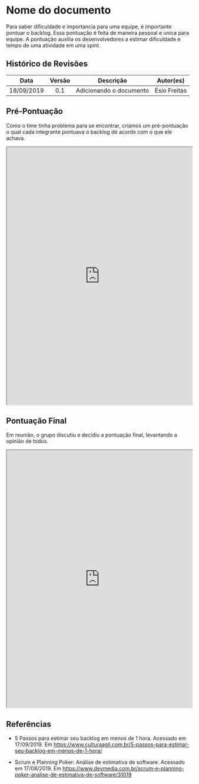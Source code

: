 # Nome do documento

Para saber dificuldade e importancia para uma equipe, é importante pontuar o backlog.
Essa pontuação é feita de maneira pessoal e unica para equipe. A pontuação auxilia os desenvolvedores a estimar dificuldade e tempo de uma atividade em uma spint.

## Histórico de Revisões

| Data | Versão | Descrição | Autor(es) |
| :--: | :----: | :-------: | :-------: |
|   18/09/2019   |    0.1    |   Adicionando o documento   |   Ésio Freitas        |

## Pré-Pontuação

Como o time tinha problema para se encontrar, criamos um pré-pontuação o qual cada integrante pontuava o backlog de acordo com o que ele achava. 

<iframe src="https://docs.google.com/spreadsheets/d/e/2PACX-1vTskapj0tFs04xK-WxR6Kji2kz4mNsaYR2TYPDN2qg4AJfIjOgmi9-qIkeaeUlWouciFLkGMVB-KFes/pubhtml?widget=true&amp;headers=false" width="100%" height="700px"></iframe>

## Pontuação Final

Em reunião, o grupo discutiu e decidiu a pontuação final, levantando a opinião de todos.

<iframe src="https://docs.google.com/spreadsheets/d/e/2PACX-1vTskapj0tFs04xK-WxR6Kji2kz4mNsaYR2TYPDN2qg4AJfIjOgmi9-qIkeaeUlWouciFLkGMVB-KFes/pubhtml?gid=1778976415&amp;single=true&amp;widget=true&amp;headers=false" width="100%" height="700px"></iframe>

## Referências

- 5 Passos para estimar seu backlog em menos de 1 hora. Acessado em 17/09/2019. Em <https://www.culturaagil.com.br/5-passos-para-estimar-seu-backlog-em-menos-de-1-hora/>

* Scrum e Planning Poker: Análise de estimativa de software. Acessado em 17/08/2019. Em <https://www.devmedia.com.br/scrum-e-planning-poker-analise-de-estimativa-de-software/31019>